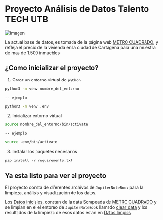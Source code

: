 # Proyecto Análisis de Datos Talento TECH UTB

<image src="Resultados/img/metrocuadrado.png" alt="imagen">


La actual base de datos, es tomada de la página web [METRO CUADRADO](https://www.metrocuadrado.com), y refleja el precio de la vivienda en la ciudad de Cartagena para una muestra de mas de 1.500 inmuebles

## ¿Como inicializar el proyecto?

1. Crear un entorno virtual de ```python```

```bash
python3 -m venv nombre_del_entorno

-- ejemplo

python3 -m venv .env
```
2. Inicializar entorno virtual

```bash
source nombre_del_entorno/bin/activate

-- ejemplo

source .env/bin/activate
```

3. Instalar los paquetes necesarios

```python
pip install -r requirements.txt
```

## Ya esta listo para ver el proyecto
El proyecto consta de diferentes archivos de ```JupiterNoteBook``` para la limpieza, análisis y visualización de los datos.

Los [Datos iniciales](Data/db/Originales/inmuebles_dommies.csv), constan de la data Scrapeada de [METRO CUADRADO](https://www.metrocuadrado.com) y se limpian en el el entorno de ```JupiterNoteBook``` llamado [clear_data](Scripts/clear_data.ipynb) y los resultados de la limpieza de esos datos estan en [Datos limpios](Data/db/Procesados/data_limpia.csv)

